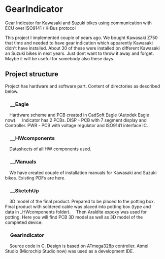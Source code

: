 # GearIndicator
Gear Indicator for Kawasaki and Suzuki bikes using communication with ECU over ISO9141 / K-Bus protocol

This project I implemented couple of years ago. We bought Kawasaki Z750 that time and needed to have gear indication
which apparently Kawasaki didn't have installed. About 30 of these were installed on different Kawasaki an Suzuki bikes
in next years. Just dont want to throw it away and forget. Maybe it will be useful for somebody also these days.

## Project structure
Project has hardware and software part. Content of directories as described below.

### &emsp;__Eagle
&emsp;Hardware scheme and PCB created in CadSoft Eagle (Autodek Eagle now).
&emsp;Indicator has 2 PCBs. DISP - PCB with 7 segment display and Controller. PWR - PCB with voltage regulator and ISO9141 interface IC.

### &emsp;__HWcomponents
&emsp;Datasheets of all HW components used. 

### &emsp;__Manuals
&emsp;We have created couple of installation manuals for Kawasaki and Suzuki bikes. Existing PDFs are here.

### &emsp;__SketchUp
&emsp;3D model of the final product. Prepared to be placed to the potting box. Final product with soldered cable was placed into potting box (type and data in _HWcomponents folder).
&emsp;Then Araldite expoxy was used for potting. Here you will find PCB 3D model as well as 3D model of the completed device.

### &emsp;GearIndicator
&emsp;Source code in C. Design is based on ATmega328p controller. Atmel Studio (Microchip Studio now) was used as a development IDE.




